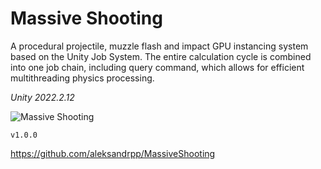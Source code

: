 # Massive Shooting
A procedural projectile, muzzle flash and impact GPU instancing system based on the Unity Job System. The entire calculation cycle is combined into one job chain, including query command, which allows for efficient multithreading physics processing.

_Unity 2022.2.12_

![Massive Shooting](Media/Shooting.gif)

`v1.0.0`
<br>

https://github.com/aleksandrpp/MassiveShooting